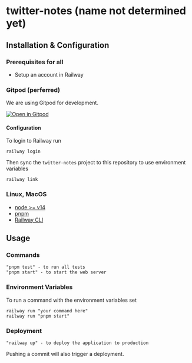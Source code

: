 # twitter-notes (name not determined yet)

## Installation & Configuration

### Prerequisites for all

- Setup an account in Railway

### Gitpod (perferred)

We are using Gitpod for development.

[![Open in Gitpod](https://gitpod.io/button/open-in-gitpod.svg)](https://gitpod.io/#https://github.com/fawaz-alesayi/twitter-notes)

#### Configuration

To login to Railway run

```
railway login
```

Then sync the `twitter-notes` project to this repository to use environment variables

```
railway link
```

### Linux, MacOS

- [node >= v14](https://nodejs.org/en/download/)
- [pnpm](https://pnpm.io/installation)
- [Railway CLI](https://docs.railway.app/cli/installation)

## Usage

### Commands

```
"pnpm test" - to run all tests
"pnpm start" - to start the web server
```

### Environment Variables

To run a command with the environment variables set

```
railway run "your command here"
railway run "pnpm start"
```

### Deployment

```
"railway up" - to deploy the application to production
```

Pushing a commit will also trigger a deployment.